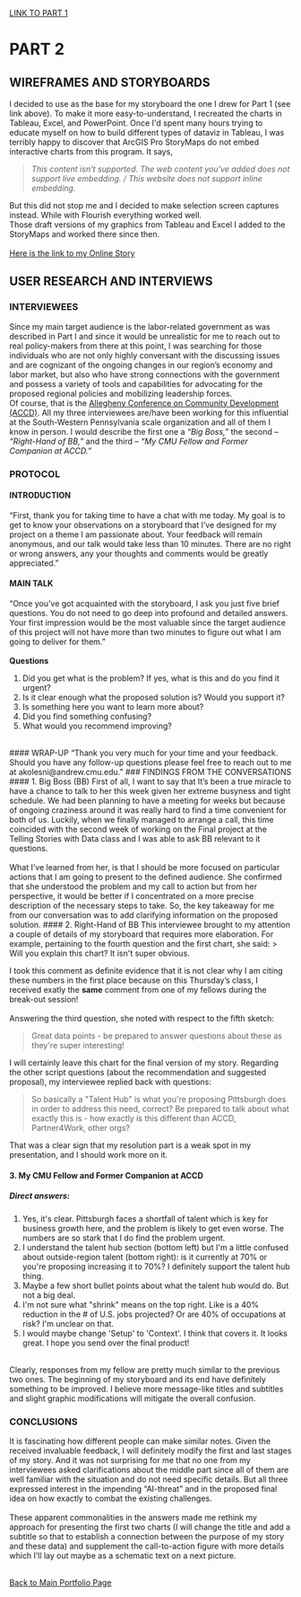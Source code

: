 [LINK TO PART 1](/FinalProjectPart_I_AnnaKolesnikova.md)
# PART 2
## WIREFRAMES AND STORYBOARDS
I decided to use as the base for my storyboard the one I drew for Part 1 (see link above). To make it more easy-to-understand, I recreated the charts in Tableau, Excel, and PowerPoint.
Once I'd spent many hours trying to educate myself on how to build different types of dataviz in Tableau, I was terribly happy to discover that ArcGIS Pro StoryMaps do not
embed interactive charts from this program. It says,
> *This content isn't supported. The web content you've added
> does not support live embedding. / This website does not support inline embedding.*

But this did not stop me and I decided to make selection screen captures instead. While with Flourish everything worked well.
<br/>
Those draft versions of my graphics from Tableau and Excel I added to the StoryMaps and worked there since then.
<br/>
<br/>
[Here is the link to my Online Story](https://arcg.is/0aPCqL0)

## USER RESEARCH AND INTERVIEWS
### INTERVIEWEES
Since my main target audience is the labor-related government as was described in Part I and since it would be unrealistic for me to reach out to real policy-makers
from there at this point, I was searching for those individuals who are not only highly conversant with the discussing issues and are cognizant of the ongoing changes
in our region’s economy and labor market, but also who have strong connections with the government and possess a variety of tools and capabilities for advocating for
the proposed regional policies and mobilizing leadership forces.
<br/>
Of course, that is the [Allegheny Conference on Community Development (ACCD)](https://www.alleghenyconference.org/). All my three interviewees are/have been working for this influential at the South-Western Pennsylvania scale organization and all of them I know in person. I would describe the first one a *“Big Boss,”* the second – *“Right-Hand of BB,”* and the third – *“My CMU Fellow and Former Companion at ACCD.”*
### PROTOCOL
#### INTRODUCTION
“First, thank you for taking time to have a chat with me today. My goal is to get to know your observations on a storyboard that I’ve designed for my project on a theme
I am passionate about. Your feedback will remain anonymous, and our talk would take less than 10 minutes. There are no right or wrong answers, any your thoughts and
comments would be greatly appreciated.”
#### MAIN TALK
“Once you’ve got acquainted with the storyboard, I ask you just five brief questions. You do not need to go deep into profound and detailed answers.
Your first impression would be the most valuable since the target audience of this project will not have more than two minutes to figure out what I am going to deliver
for them.”
<br/>
<br/>
**Questions**
1. Did you get what is the problem? If yes, what is this and do you find it urgent?
2. Is it clear enough what the proposed solution is? Would you support it?
3. Is something here you want to learn more about?
4. Did you find something confusing?
5. What would you recommend improving?
<a/>

<br/>
#### WRAP-UP
“Thank you very much for your time and your feedback. Should you have any follow-up questions please feel free to reach out to me at akolesni@andrew.cmu.edu.”
### FINDINGS FROM THE CONVERSATIONS
#### 1. Big Boss (BB)
First of all, I want to say that It’s been a true miracle to have a chance to talk to her this week given her extreme busyness and tight schedule.
We had been planning to have a meeting for weeks but because of ongoing craziness around it was really hard to find a time convenient for both of us.
Luckily, when we finally managed to arrange a call, this time coincided with the second week of working on the Final project at the Telling Stories with Data class
and I was able to ask BB relevant to it questions.
<br/>
<br/>
What I’ve learned from her, is that I should be more focused on particular actions that I am going to present to the defined audience.
She confirmed that she understood the problem and my call to action but from her perspective, it would be better if I concentrated on a more precise description
of the necessary steps to take. So, the key takeaway for me from our conversation was to add clarifying information on the proposed solution.
#### 2. Right-Hand of BB
This interviewee brought to my attention a couple of details of my storyboard that requires more elaboration. For example, pertaining to the fourth question and the first chart, she said:
> Will you explain this chart? It isn't super obvious.

I took this comment as definite evidence that it is not clear why I am citing these numbers in the first place because on this Thursday’s class,
I received exatly the **same** comment from one of my fellows during the break-out session!
<br/>
<br/>
Answering the third question, she noted with respect to the fifth sketch:
> Great data points - be prepared to answer questions about these as they're super interesting!

I will certainly leave this chart for the final version of my story.
Regarding the other script questions (about the recommendation and suggested proposal), my interviewee replied back with questions:
> So basically a "Talent Hub" is what you're proposing Pittsburgh does in order to address this need, correct? Be prepared to talk about what exactly this is - how exactly is this different than ACCD, Partner4Work, other orgs?

That was a clear sign that my resolution part is a weak spot in my presentation, and I should work more on it.
#### 3. My CMU Fellow and Former Companion at ACCD
##### Direct answers:
1. Yes, it's clear. Pittsburgh faces a shortfall of talent which is key for business growth here, and the problem is likely to get even worse. The numbers are so stark that I do find the problem urgent.
2. I understand the talent hub section (bottom left) but I'm a little confused about outside-region talent (bottom right): is it currently at 70% or you're proposing increasing it to 70%? I definitely support the talent hub thing.
3. Maybe a few short bullet points about what the talent hub would do. But not a big deal.
4. I'm not sure what "shrink" means on the top right. Like is a 40% reduction in the # of U.S. jobs projected? Or are 40% of occupations at risk? I'm unclear on that.
5. I would maybe change 'Setup' to 'Context'. I think that covers it. It looks great. I hope you send over the final product!
<br/>
Clearly, responses from my fellow are pretty much similar to the previous two ones. The beginning of my storyboard and its end have definitely something to be improved. I believe more message-like titles and subtitles and slight graphic modifications will mitigate the overall confusion.

### CONCLUSIONS
It is fascinating how different people can make similar notes. Given the received invaluable feedback, I will definitely modify the first and last stages of my story.
And it was not surprising for me that no one from my interviewees asked clarifications about the middle part since all of them are well familiar with the situation and
do not need specific details. But all three expressed interest in the impending “AI-threat” and in the proposed final idea on how exactly to combat the existing challenges.
<br/>
<br/>
These apparent commonalities in the answers made me rethink my approach for presenting the first two charts (I will change the title and add a subtitle so that to establish a connection between the purpose of my story and these data) and supplement the call-to-action figure with more details which I’ll lay out maybe as a schematic text on a next picture.
<br/>
<br/>

[Back to Main Portfolio Page](/README.md)
